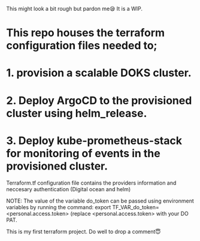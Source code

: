 This might look a bit rough but pardon me😪 It is a WIP.

# This repo houses the terraform configuration files needed to;

# 1. provision a scalable DOKS cluster.

# 2. Deploy ArgoCD to the provisioned cluster using helm_release.

# 3. Deploy kube-prometheus-stack for monitoring of events in the provisioned cluster.


Terraform.tf configuration file contains the providers information and neccesary authentication (Digital ocean and helm)

NOTE: The value of the variable do_token can be passed using environment variables by 
running the command: export TF_VAR_do_token=<personal.access.token> 
(replace <personal.access.token> with your DO PAT.

This is my first terraform project. Do well to drop a comment😇
